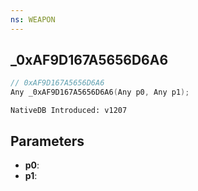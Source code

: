 ```yaml
---
ns: WEAPON
---
```

## _0xAF9D167A5656D6A6

```c
// 0xAF9D167A5656D6A6
Any _0xAF9D167A5656D6A6(Any p0, Any p1);
```

```
NativeDB Introduced: v1207
```

## Parameters
* **p0**:
* **p1**:
